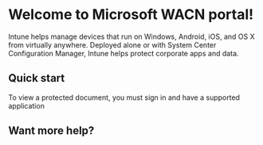 # Welcome to Microsoft WACN portal!
Intune helps manage devices that run on Windows, Android, iOS, and OS X from virtually anywhere. Deployed alone or with System Center Configuration Manager, Intune helps protect corporate apps and data.

## Quick start
To view a protected document, you must sign in and have a supported application

## Want more help?